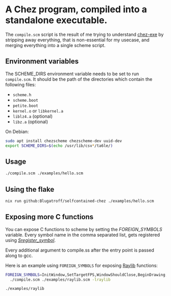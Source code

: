 # A Chez program, compiled into a standalone executable.

The `compile.scm` script is the result of me trying to understand [chez-exe](https://github.com/gwatt/chez-exe)
by stripping away everything, that is non-essential for my usecase, and merging everything
into a single scheme script.

## Environment variables
The SCHEME_DIRS environment variable needs to be set to run `compile.scm`.
It should be the path of the directories which contain the following files:
- `scheme.h`
- `scheme.boot`
- `petite.boot`
- `kernel.o` or `libkernel.a`
- `liblz4.a` (optional)
- `libz.a` (optional)

On Debian:
```bash
sudo apt install chezscheme chezscheme-dev uuid-dev
export SCHEME_DIRS=$(echo /usr/lib/csv*/ta6le/)
```

## Usage
```bash
./compile.scm ./examples/hello.scm
```

## Using the flake
```bash
nix run github:Blugatroff/selfcontained-chez ./examples/hello.scm
```

## Exposing more C functions
You can expose C functions to scheme by setting the *FOREIGN_SYMBOLS* variable.
Every symbol name in the comma separated list, gets registered using [*Sregister_symbol*](https://cisco.github.io/ChezScheme/csug/foreign.html#./foreign:s319).

Every additional argument to compile.ss after the entry point is passed along to gcc.

Here is an example using `FOREIGN_SYMBOLS` for exposing [Raylib](https://www.raylib.com/) functions:
```bash
FOREIGN_SYMBOLS=InitWindow,SetTargetFPS,WindowShouldClose,BeginDrawing,EndDrawing,ClearBackground,CloseWindow,DrawCircleV \
  ./compile.scm ./examples/raylib.scm -lraylib

./examples/raylib
```

